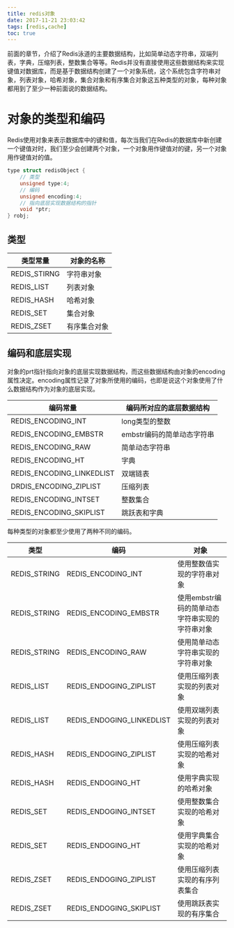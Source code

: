 ```yaml
---
title: redis对象
date: 2017-11-21 23:03:42
tags: [redis,cache]
toc: true
---
```


前面的章节，介绍了Redis泳道的主要数据结构，比如简单动态字符串，双端列表，字典，压缩列表，整数集合等等。Redis并没有直接使用这些数据结构来实现键值对数据库，而是基于数据结构创建了一个对象系统，这个系统包含字符串对象，列表对象，哈希对象，集合对象和有序集合对象这五种类型的对象，每种对象都用到了至少一种前面说的数据结构。

# 对象的类型和编码

Redis使用对象来表示数据库中的键和值，每次当我们在Redis的数据库中新创建一个键值对时，我们至少会创建两个对象，一个对象用作键值对的键，另一个对象用作键值对的值。

```c
type struct redisObject {
    // 类型
  	unsigned type:4;
  	// 编码
  	unsigned encoding:4;
  	// 指向底层实现数据结构的指针
  	void *ptr;
} robj;
```

## 类型

| 类型常量         | 对象的名称  |
| ------------ | ------ |
| REDIS_STIRNG | 字符串对象  |
| REDIS_LIST   | 列表对象   |
| REDIS_HASH   | 哈希对象   |
| REDIS_SET    | 集合对象   |
| REDIS_ZSET   | 有序集合对象 |

## 编码和底层实现

对象的prt指针指向对象的底层实现数据结构，而这些数据结构由对象的encoding属性决定。encoding属性记录了对象所使用的编码，也即是说这个对象使用了什么数据结构作为对象的底层实现。

| 编码常量                      | 编码所对应的底层数据结构     |
| ------------------------- | ---------------- |
| REDIS_ENCODING_INT        | long类型的整数        |
| REDIS_ENCODING_EMBSTR     | embstr编码的简单动态字符串 |
| REDIS_ENCODING_RAW        | 简单动态字符串          |
| REDIS_ENCODING_HT         | 字典               |
| REDIS_ENCODING_LINKEDLIST | 双端链表             |
| DRDIS_ENCODING_ZIPLIST    | 压缩列表             |
| REDIS_ENCODING_INTSET     | 整数集合             |
| REDIS_ENCODING_SKIPLIST   | 跳跃表和字典           |

每种类型的对象都至少使用了两种不同的编码。

| 类型           | 编码                        | 对象                         |
| ------------ | ------------------------- | -------------------------- |
| REDIS_STRING | REDIS_ENCODING_INT        | 使用整数值实现的字符串对象              |
| REDIS_STRING | REDIS_ENCODING_EMBSTR     | 使用embstr编码的简单动态字符串实现的字符串对象 |
| REDIS_STRING | REDIS_ENCODING_RAW        | 使用简单动态字符串实现的字符串对象          |
| REDIS_LIST   | REDIS_ENDOGING_ZIPLIST    | 使用压缩列表实现的列表对象              |
| REDIS_LIST   | REDIS_ENDOGING_LINKEDLIST | 使用双端列表实现的列表对象              |
| REDIS_HASH   | REDIS_ENDOGING_ZIPLIST    | 使用压缩列表实现的哈希对象              |
| REDIS_HASH   | REDIS_ENDOGING_HT         | 使用字典实现的哈希对象                |
| REDIS_SET    | REDIS_ENDOGING_INTSET     | 使用整数集合实现的哈希对象              |
| REDIS_SET    | REDIS_ENDOGING_HT         | 使用字典集合实现的哈希对象              |
| REDIS_ZSET   | REDIS_ENDOGING_ZIPLIST    | 使用压缩列表实现的有序列表集合            |
| REDIS_ZSET   | REDIS_ENDOGING_SKIPLIST   | 使用跳跃表实现的有序集合               |
